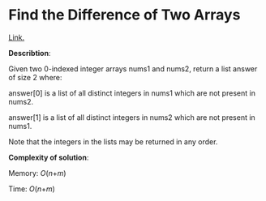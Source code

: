 # Find the Difference of Two Arrays
[Link.](https://leetcode.com/problems/find-the-difference-of-two-arrays/description/)

**Describtion**:

Given two 0-indexed integer arrays nums1 and nums2, return a list answer of size 2 where:

answer[0] is a list of all distinct integers in nums1 which are not present in nums2.

answer[1] is a list of all distinct integers in nums2 which are not present in nums1.

Note that the integers in the lists may be returned in any order.

**Complexity of solution**:

Memory: *O*(*n*+*m*)

Time: *O*(*n*+*m*)